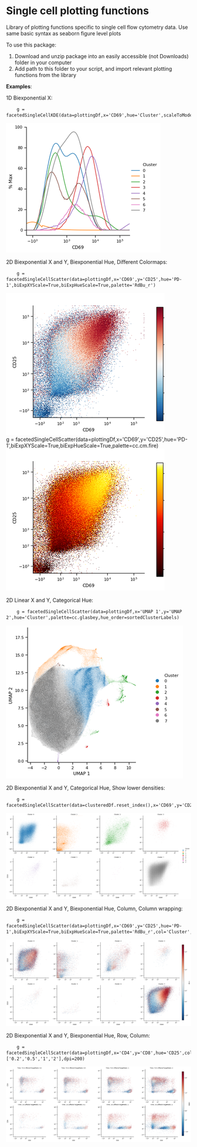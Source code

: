 # Single cell plotting functions 
Library of plotting functions specific to single cell flow cytometry data. Use same basic syntax as seaborn figure level plots

To use this package:
1. Download and unzip package into an easily accessible (not Downloads) folder in your computer
2. Add path to this folder to your script, and import relevant plotting functions from the library

**Examples**:  
  
1D Biexponential X: 
``` 
    g = facetedSingleCellKDE(data=plottingDf,x='CD69',hue='Cluster',scaleToMode=True,smooth_res=80)   
``` 
![image info](./examples/1D-numericXYExample.png)

2D Biexponential X and Y, Biexponential Hue, Different Colormaps:  
``` 
    g = facetedSingleCellScatter(data=plottingDf,x='CD69',y='CD25',hue='PD-1',biExpXYScale=True,biExpHueScale=True,palette='RdBu_r')  
``` 
![image info](./examples/differentCmap1.png)  
    g = facetedSingleCellScatter(data=plottingDf,x='CD69',y='CD25',hue='PD-1',biExpXYScale=True,biExpHueScale=True,palette=cc.cm.fire)  
![image info](./examples/differentCmap2.png)

2D Linear X and Y, Categorical Hue:  
``` 
    g = facetedSingleCellScatter(data=plottingDf,x='UMAP 1',y='UMAP 2',hue='Cluster',palette=cc.glasbey,hue_order=sortedClusterLabels)  
``` 
![image info](./examples/LinXY_CatHue.png)

2D Biexponential X and Y, Categorical Hue, Show lower densities:  
``` 
    g = facetedSingleCellScatter(data=clusteredDf.reset_index(),x='CD69',y='CD25',hue='Cluster',biExpXYScale=True,col='Cluster',col_wrap=4,col_order=sortedClusterLabels,hue_order=sortedClusterLabels,spread_threshold=0.5)  
``` 
![image info](./examples/numericXYExample.png)

2D Biexponential X and Y, Biexponential Hue, Column, Column wrapping:  
``` 
    g = facetedSingleCellScatter(data=plottingDf,x='CD69',y='CD25',hue='PD-1',biExpXYScale=True,biExpHueScale=True,palette='RdBu_r',col='Cluster',col_wrap=4,col_order=sortedClusterLabels)  
``` 
![image info](./examples/2D-numericXYHueExample.png)

2D Biexponential X and Y, Biexponential Hue, Row, Column:  
``` 
    g = facetedSingleCellScatter(data=plottingDf,x='CD4',y='CD8',hue='CD25',col='EffectorTargetRatio',row='Time',palette='RdBu_r',biExpXYScale=True,biExpHueScale=True,col_order=['0.2','0.5','1','2'],dpi=200)  
``` 
![image info](./examples/rowcolExample.png)
